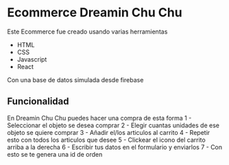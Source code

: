 # Ecommerce Dreamin Chu Chu

Este Ecommerce fue creado usando varias herramientas
- HTML
- CSS
- Javascript
- React

Con una base de datos simulada desde firebase

## Funcionalidad
En Dreamin Chu Chu puedes hacer una compra de esta forma
1 - Seleccionar el objeto se desea comprar
2 - Elegir cuantas unidades de ese objeto se quiere comprar
3 - Añadir el/los articulos al carrito
4 - Repetir esto con todos los articulos que desee
5 - Clickear el icono del carrito arriba a la derecha
6 - Escribir tus datos en el formulario y enviarlos
7 - Con esto se te genera una id de orden
